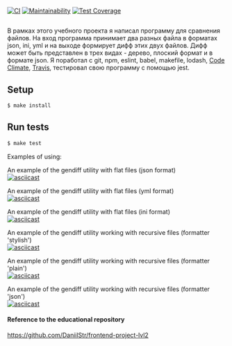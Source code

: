 [![CI](https://github.com/DanielShtrasser/brain_games/actions/workflows/main.yml/badge.svg)](https://github.com/DanielShtrasser/brain_games/actions/workflows/main.yml)
[![Maintainability](https://api.codeclimate.com/v1/badges/d1557cc2d7475fa1f6bb/maintainability)](https://codeclimate.com/github/DanielShtrasser/brain_games/maintainability)
[![Test Coverage](https://api.codeclimate.com/v1/badges/d1557cc2d7475fa1f6bb/test_coverage)](https://codeclimate.com/github/DanielShtrasser/brain_games/test_coverage)

##
В рамках этого учебного проекта я написал программу для сравнения файлов. На вход программа принимает два разных файла в форматах json, ini, yml и на выходе формирует дифф этих двух файлов. Дифф может быть представлен в трех видах - дерево, плоский формат и в формате json. Я поработал с git, npm, eslint, babel, makefile, lodash, [Code Climate](https://codeclimate.com/), [Travis](https://travis-ci.org/), тестировал свою программу с помощью jest.

## Setup

```sh
$ make install
```

## Run tests

```sh
$ make test
```
Examples of using:

An example of the gendiff utility with flat files (json format)<br>
[![asciicast](https://asciinema.org/a/KUlTJWyVVhvLVug0d8jSgZm8F.svg)](https://asciinema.org/a/KUlTJWyVVhvLVug0d8jSgZm8F)

An example of the gendiff utility with flat files (yml format)<br>
[![asciicast](https://asciinema.org/a/gGSlUN50vwwnsEC20FdT0ccK1.svg)](https://asciinema.org/a/gGSlUN50vwwnsEC20FdT0ccK1)

An example of the gendiff utility with flat files (ini format)<br>
[![asciicast](https://asciinema.org/a/78h39QaGw6ISchhiXcoSJM3Ku.svg)](https://asciinema.org/a/78h39QaGw6ISchhiXcoSJM3Ku)

An example of the gendiff utility working with recursive files (formatter 'stylish')<br>
[![asciicast](https://asciinema.org/a/AeyIhi5myDWaFmfjFM6FleTBm.svg)](https://asciinema.org/a/AeyIhi5myDWaFmfjFM6FleTBm)

An example of the gendiff utility working with recursive files (formatter 'plain')<br>
[![asciicast](https://asciinema.org/a/QSBRL5RpLxsUmhtF6LStn6W0f.svg)](https://asciinema.org/a/QSBRL5RpLxsUmhtF6LStn6W0f)

An example of the gendiff utility working with recursive files (formatter 'json')<br>
[![asciicast](https://asciinema.org/a/1vMFJfXy5xvVfzIGqHXKeQ5wc)](https://asciinema.org/a/1vMFJfXy5xvVfzIGqHXKeQ5wc)


#### Reference to the educational repository
https://github.com/DaniilStr/frontend-project-lvl2
